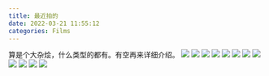 ```yaml
---
title: 最近拍的
date: 2022-03-21 11:55:12
categories: Films
---
```


算是个大杂烩，什么类型的都有。有空再来详细介绍。
![](https://i04.cc/r/202203231532273.jpeg)
![](https://i04.cc/r/202203231532272.jpeg)
![](https://i04.cc/r/202203231532270.jpeg)
![](https://i04.cc/r/202203231528997.jpg)
![](https://i04.cc/r/202203231528996.jpg)
![](https://i04.cc/r/202203231528995.jpg)
![](https://i04.cc/r/202203231528994.jpg)
![](https://i04.cc/r/202203231528993.jpeg)
![](https://i04.cc/r/202203231528992.jpg)
![](https://i04.cc/r/202203231528991.jpg)
![](https://i04.cc/r/202203231528990.jpeg)
![](https://i04.cc/r/202203231528988.jpg)
